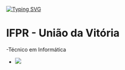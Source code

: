 [![Typing SVG](https://readme-typing-svg.demolab.com?font=Fira+Code&duration=2000&pause=100&color=D2B349&background=FFFFFF00&center=true&vCenter=true&random=false&width=435&lines=Lobo-Guar%C3%A1)](https://git.io/typing-svg)



# IFPR - União da Vitória
-Técnico em Informática




- <img src="https://segredosdomundo.r7.com/wp-content/uploads/2020/02/cuca-uma-das-mais-famosas-lendas-brasileiras-6.jpg">